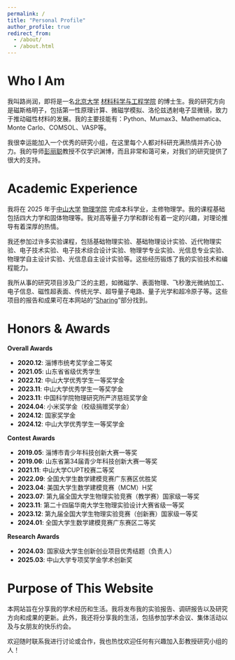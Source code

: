 ```yaml
---
permalink: /
title: "Personal Profile"
author_profile: true
redirect_from: 
  - /about/
  - /about.html
---
```


Who I Am
======

我叫路尚润，即将是一名[北京大学](https://www.pku.edu.cn/) [材料科学与工程学院](https://www.mse.pku.edu.cn/index.htm) 的博士生。我的研究方向是磁斯格明子，包括第一性原理计算、微磁学模拟、洛伦兹透射电子显微镜，致力于推动磁性材料的发展。我的主要技能有：Python、Mumax3、Mathematica、Monte Carlo、COMSOL、VASP等。

我很幸运能加入一个优秀的研究小组，在这里每个人都对科研充满热情并齐心协力。我的导师[彭丽聪](https://www.mse.pku.edu.cn/info/1213/2411.htm)教授不仅学识渊博，而且非常和蔼可亲，对我们的研究提供了很大的支持。

Academic Experience
======

我将在 2025 年于[中山大学](https://www.sysu.edu.cn/) [物理学院](https://spe.sysu.edu.cn/) 完成本科学业，主修物理学。我的课程基础包括四大力学和固体物理等。我对高等量子力学和群论有着一定的兴趣，对理论推导有着深厚的热情。

我还参加过许多实验课程，包括基础物理实验、基础物理设计实验、近代物理实验、电子技术实验、电子技术综合设计实验、物理学专业实验、光信息专业实验、物理学自主设计实验、光信息自主设计实验等。这些经历锻炼了我的实验技术和编程能力。

我所从事的研究项目涉及广泛的主题，如微磁学、表面物理、飞秒激光微纳加工、电子信息、磁性超表面、传统光学、超导量子电路、量子光学和超冷原子等。这些项目的报告和成果可在本网站的“[Sharing](https://shangrunlu666.github.io/sharing/)”部分找到。

Honors & Awards
======

**Overall Awards**  
- **2020.12**: 淄博市统考奖学金二等奖  
- **2021.05**: 山东省省级优秀学生  
- **2022.12**: 中山大学优秀学生一等奖学金  
- **2023.11**: 中山大学优秀学生一等奖学金  
- **2023.11**: 中国科学院物理研究所严济慈班奖学金  
- **2024.04**: 小米奖学金（校级捐赠奖学金）  
- **2024.12**: 国家奖学金
- **2024.12**: 中山大学优秀学生一等奖学金

**Contest Awards**  
- **2019.05**: 淄博市青少年科技创新大赛一等奖  
- **2019.06**: 山东省第34届青少年科技创新大赛一等奖  
- **2021.11**: 中山大学CUPT校赛二等奖  
- **2022.09**: 全国大学生数学建模竞赛广东赛区优胜奖  
- **2023.04**: 美国大学生数学建模竞赛（MCM）H奖  
- **2023.07**: 第九届全国大学生物理实验竞赛（教学赛）国家级一等奖  
- **2023.11**: 第二十四届华南大学生物理实验设计大赛省级一等奖  
- **2023.12**: 第九届全国大学生物理实验竞赛（创新赛）国家级一等奖
- **2024.01**: 全国大学生数学建模竞赛广东赛区二等奖  

**Research Awards**
- **2024.03**: 国家级大学生创新创业项目优秀结题（负责人）
- **2025.03**: 中山大学专项奖学金学术创新奖

Purpose of This Website
======

本网站旨在分享我的学术经历和生活。我将发布我的实验报告、调研报告以及研究方向和成果的更新。此外，我还将分享我的生活，包括参加学术会议、集体活动以及与女朋友的快乐约会。

欢迎随时联系我进行讨论或合作，我也热忱欢迎任何有兴趣加入彭教授研究小组的人！

